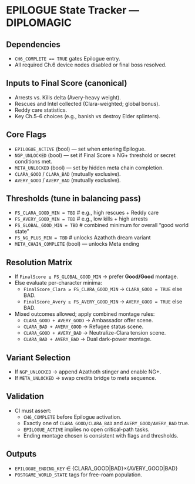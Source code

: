 # EPILOGUE State Tracker — DIPLOMAGIC

## Dependencies
- `CH6_COMPLETE == TRUE` gates Epilogue entry.
- All required Ch.6 device nodes disabled or final boss resolved.

## Inputs to Final Score (canonical)
- Arrests vs. Kills delta (Avery-heavy weight).
- Rescues and Intel collected (Clara-weighted; global bonus).
- Reddy care statistics.
- Key Ch.5–6 choices (e.g., banish vs destroy Elder splinters).

## Core Flags
- `EPILOGUE_ACTIVE` (bool) — set when entering Epilogue.
- `NGP_UNLOCKED` (bool) — set if Final Score ≥ NG+ threshold or secret conditions met.
- `META_UNLOCKED` (bool) — set by hidden meta chain completion.
- `CLARA_GOOD` / `CLARA_BAD` (mutually exclusive).
- `AVERY_GOOD` / `AVERY_BAD` (mutually exclusive).

## Thresholds (tune in balancing pass)
- `FS_CLARA_GOOD_MIN = TBD`  # e.g., high rescues + Reddy care
- `FS_AVERY_GOOD_MIN = TBD`  # e.g., low kills + high arrests
- `FS_GLOBAL_GOOD_MIN = TBD` # combined minimum for overall “good world state”
- `FS_NG_PLUS_MIN = TBD`     # unlocks Azathoth dream variant
- `META_CHAIN_COMPLETE` (bool) — unlocks Meta ending

## Resolution Matrix
- If `FinalScore ≥ FS_GLOBAL_GOOD_MIN` → prefer **Good/Good** montage.
- Else evaluate per-character minima:
  - `FinalScore_Clara ≥ FS_CLARA_GOOD_MIN` → `CLARA_GOOD = TRUE` else BAD.
  - `FinalScore_Avery ≥ FS_AVERY_GOOD_MIN` → `AVERY_GOOD = TRUE` else BAD.
- Mixed outcomes allowed; apply combined montage rules:
  - `CLARA_GOOD + AVERY_GOOD` → Ambassador offer scene.
  - `CLARA_BAD + AVERY_GOOD` → Refugee status scene.
  - `CLARA_GOOD + AVERY_BAD` → Neutralize-Clara tension scene.
  - `CLARA_BAD + AVERY_BAD` → Dual dark-power montage.

## Variant Selection
- If `NGP_UNLOCKED` → append Azathoth stinger and enable NG+.
- If `META_UNLOCKED` → swap credits bridge to meta sequence.

## Validation
- CI must assert:
  - `CH6_COMPLETE` before Epilogue activation.
  - Exactly one of `CLARA_GOOD/CLARA_BAD` and `AVERY_GOOD/AVERY_BAD` true.
  - `EPILOGUE_ACTIVE` implies no open critical-path tasks.
  - Ending montage chosen is consistent with flags and thresholds.

## Outputs
- `EPILOGUE_ENDING_KEY` ∈ {CLARA_GOOD|BAD}×{AVERY_GOOD|BAD}
- `POSTGAME_WORLD_STATE` tags for free-roam population.
